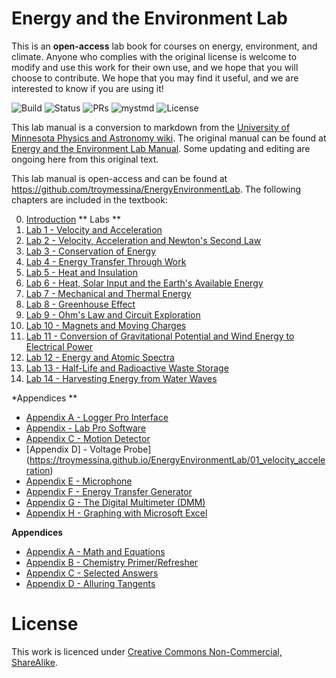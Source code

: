 # Energy and the Environment Lab
This is an **open-access** lab book for courses on energy, environment, and climate. Anyone who complies with the original license is welcome to modify and use this work for their own use, and we hope that you will choose to contribute.  We hope that you may find it useful, and we are interested to know if you are using it!

![Build](https://img.shields.io/github/actions/workflow/status/troymessina/HumanAmbitions/deploy.yml?branch=main)
![Status](https://img.shields.io/badge/Status-Active-brightgreen)
![PRs](https://img.shields.io/badge/PRs-Welcome-brightgreen)
![mystmd](https://img.shields.io/badge/Built%20with-mystmd-8A2BE2)
![License](https://badgen.net/badge/license/CC-BY-NC-SA-4.0/green)


This lab manual is a conversion to markdown from the [University of Minnesota Physics and Astronomy wiki](https://zzz.physics.umn.edu/home). The original manual can be found at [Energy and the Environment Lab Manual]([https://escholarship.org/uc/item/9js5291m#article_main](https://zzz.physics.umn.edu/_media/physlab/1001_labmanual.pdf)). Some updating and editing are ongoing here from this original text.

This lab manual is open-access and can be found at https://github.com/troymessina/EnergyEnvironmentLab. The following chapters are included in the textbook:

0. [Introduction](https://troymessina.github.io/EnergyEnvironmentLab/)
** Labs **
1. [Lab 1 - Velocity and Acceleration](https://troymessina.github.io/EnergyEnvironmentLab/01_velocity_acceleration)
2. [Lab 2 - Velocity, Acceleration and Newton's Second Law](https://troymessina.github.io/EnergyEnvironmentLab/01_velocity_acceleration)
3. [Lab 3 - Conservation of Energy](https://troymessina.github.io/EnergyEnvironmentLab/01_velocity_acceleration)
4. [Lab 4 - Energy Transfer Through Work](https://troymessina.github.io/EnergyEnvironmentLab/01_velocity_acceleration)
5. [Lab 5 - Heat and Insulation ](https://troymessina.github.io/EnergyEnvironmentLab/01_velocity_acceleration)
6. [Lab 6 - Heat, Solar Input and the Earth's Available Energy](https://troymessina.github.io/EnergyEnvironmentLab/01_velocity_acceleration)
7. [Lab 7 - Mechanical and Thermal Energy](https://troymessina.github.io/EnergyEnvironmentLab/01_velocity_acceleration)
8. [Lab 8 - Greenhouse Effect](https://troymessina.github.io/EnergyEnvironmentLab/01_velocity_acceleration)
9. [Lab 9 - Ohm's Law and Circuit Exploration](https://troymessina.github.io/EnergyEnvironmentLab/01_velocity_acceleration)
10. [Lab 10 - Magnets and Moving Charges](https://troymessina.github.io/EnergyEnvironmentLab/01_velocity_acceleration)
11. [Lab 11 - Conversion of Gravitational Potential and Wind Energy to Electrical Power](https://troymessina.github.io/EnergyEnvironmentLab/01_velocity_acceleration)
12. [Lab 12 - Energy and Atomic Spectra](https://troymessina.github.io/EnergyEnvironmentLab/01_velocity_acceleration)
13. [Lab 13 - Half-Life and Radioactive Waste Storage](https://troymessina.github.io/EnergyEnvironmentLab/01_velocity_acceleration)
14. [Lab 14 - Harvesting Energy from Water Waves](https://troymessina.github.io/EnergyEnvironmentLab/01_velocity_acceleration)

*Appendices **

* [Appendix A - Logger Pro Interface](https://troymessina.github.io/EnergyEnvironmentLab/01_velocity_acceleration)
* [Appendix  - Lab Pro Software](https://troymessina.github.io/EnergyEnvironmentLab/01_velocity_acceleration)
* [Appendix C - Motion Detector](https://troymessina.github.io/EnergyEnvironmentLab/01_velocity_acceleration)
* [Appendix D] - Voltage Probe](https://troymessina.github.io/EnergyEnvironmentLab/01_velocity_acceleration)
* [Appendix E - Microphone](https://troymessina.github.io/EnergyEnvironmentLab/01_velocity_acceleration)
* [Appendix F - Energy Transfer Generator](https://troymessina.github.io/EnergyEnvironmentLab/01_velocity_acceleration)
* [Appendix G - The Digital Multimeter (DMM)](https://troymessina.github.io/EnergyEnvironmentLab/01_velocity_acceleration)
* [Appendix H - Graphing with Microsoft Excel](https://troymessina.github.io/EnergyEnvironmentLab/01_velocity_acceleration)

**Appendices**

* [Appendix A - Math and Equations](https://troymessina.github.io/HumanAmbitions/appa-math)
* [Appendix B - Chemistry Primer/Refresher](https://troymessina.github.io/HumanAmbitions/appb-chem)
* [Appendix C - Selected Answers](https://troymessina.github.io/HumanAmbitions/appc-solns)
* [Appendix D - Alluring Tangents](https://troymessina.github.io/HumanAmbitions/appd-tangents)

# License
This work is licenced under [Creative Commons Non-Commercial, ShareAlike](https://creativecommons.org/licenses/by-nc-sa/4.0/).
[](https://mirrors.creativecommons.org/presskit/buttons/88x31/svg/by-nc-sa.svg)
